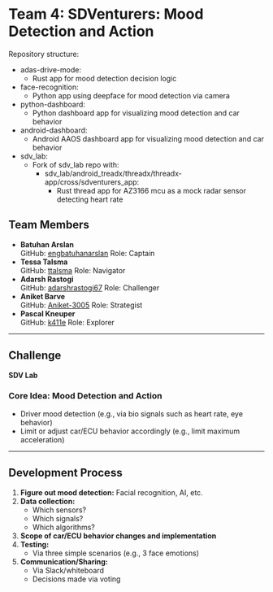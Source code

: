 # Team 4: SDVenturers: Mood Detection and Action

Repository structure:

- adas-drive-mode:
    - Rust app for mood detection decision logic
- face-recognition:
    - Python app using deepface for mood detection via camera
- python-dashboard:
    - Python dashboard app for visualizing mood detection and car behavior
- android-dashboard:
    - Android AAOS dashboard app for visualizing mood detection and car behavior
- sdv_lab:
    - Fork of sdv_lab repo with:
      - sdv_lab/android_treadx/threadx/threadx-app/cross/sdventurers_app:
        - Rust thread app for AZ3166 mcu as a mock radar sensor detecting heart rate

## Team Members

- **Batuhan Arslan**  
  GitHub: [engbatuhanarslan](https://github.com/engbatuhanarslan)
  Role: Captain
- **Tessa Talsma**  
  GitHub: [ttalsma](https://github.com/ttalsma)
  Role: Navigator
- **Adarsh Rastogi**  
  GitHub: [adarshrastogi67](https://github.com/adarshrastogi67)
  Role: Challenger
- **Aniket Barve**  
  GitHub: [Aniket-3005](https://github.com/Aniket-3005)
  Role: Strategist
- **Pascal Kneuper**  
  GitHub: [k411e](https://github.com/k411e)
  Role: Explorer

---

## Challenge

**SDV Lab**

### Core Idea: Mood Detection and Action

- Driver mood detection (e.g., via bio signals such as heart rate, eye behavior)
- Limit or adjust car/ECU behavior accordingly (e.g., limit maximum acceleration)

---

## Development Process

1. **Figure out mood detection:** Facial recognition, AI, etc.
2. **Data collection:**  
   - Which sensors?  
   - Which signals?  
   - Which algorithms?
3. **Scope of car/ECU behavior changes and implementation**
4. **Testing:**  
   - Via three simple scenarios (e.g., 3 face emotions)
5. **Communication/Sharing:**  
   - Via Slack/whiteboard  
   - Decisions made via voting
